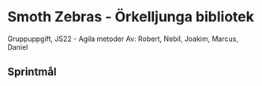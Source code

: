 # Smoth Zebras - Örkelljunga bibliotek
Gruppuppgift, JS22 - Agila metoder
Av: Robert, Nebil, Joakim, Marcus, Daniel

## Sprintmål
